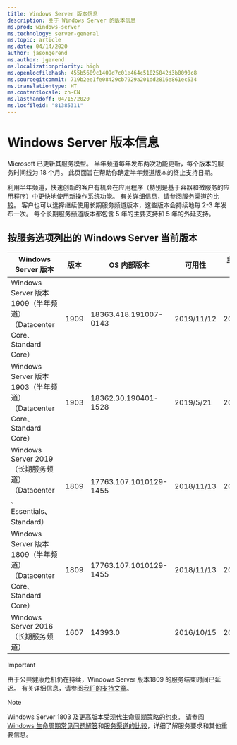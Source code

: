 ```yaml
---
title: Windows Server 版本信息
description: 关于 Windows Server 的版本信息
ms.prod: windows-server
ms.technology: server-general
ms.topic: article
ms.date: 04/14/2020
author: jasongerend
ms.author: jgerend
ms.localizationpriority: high
ms.openlocfilehash: 455b5609c1409d7c01e464c51025042d3b0090c8
ms.sourcegitcommit: 719b2ee1fe08429cb7929a201dd2816e861ec534
ms.translationtype: HT
ms.contentlocale: zh-CN
ms.lasthandoff: 04/15/2020
ms.locfileid: "81385311"
---
```

# <a name="windows-server-release-information"></a>Windows Server 版本信息

Microsoft 已更新其服务模型。 半年频道每年发布两次功能更新，每个版本的服务时间线为 18 个月。 此页面旨在帮助你确定半年频道版本的终止支持日期。

利用半年频道，快速创新的客户有机会在应用程序（特别是基于容器和微服务的应用程序）中更快地使用新操作系统功能。 有关详细信息，请参阅[服务渠道的比较](../get-started-19/servicing-channels-19.md)。 客户也可以选择继续使用长期服务频道版本，这些版本会持续地每 2-3 年发布一次。 每个长期服务频道版本都包含 5 年的主要支持和 5 年的外延支持。

## <a name="windows-server-current-versions-by-servicing-option"></a>按服务选项列出的 Windows Server 当前版本

| Windows Server 版本 | 版本 | OS 内部版本 | 可用性 | 主要支持结束日期|外延支持结束日期 |
|----------------|---------|----------|----------|---------|----------|
| Windows Server 版本 1909（半年频道）（Datacenter Core、Standard Core） | 1909  | 18363.418.191007-0143 | 2019/11/12 | 2021/05/11 | 查看说明 |
| Windows Server 版本 1903（半年频道）（Datacenter Core、Standard Core） | 1903  | 18362.30.190401-1528 | 2019/5/21 | 2020/12/08 | 查看说明 |
|Windows Server 2019（长期服务频道）（Datacenter、Essentials、Standard）|1809|17763.107.1010129-1455|2018/11/13|2024/01/09|2029/01/09|
|Windows Server 版本 1809（半年频道）（Datacenter Core、Standard Core）|1809|17763.107.1010129-1455|2018/11/13|2020/11/10|查看说明|
| Windows Server 2016（长期服务频道）| 1607 | 14393.0 | 2016/10/15 |2022/01/11| 2027/01/11|

> [!IMPORTANT]
> 由于公共健康危机仍在持续，Windows Server 版本1809 的服务结束时间已延迟。 有关详细信息，请参阅[我们的支持文章](https://support.microsoft.com/help/4557164)。

>[!NOTE]
> Windows Server 1803 及更高版本受[现代生命周期策略](https://support.microsoft.com/help/30881)的约束。 请参阅 [Windows 生命周期常见问题解答](https://support.microsoft.com/help/18581/lifecycle-faq-windows-products)和[服务渠道的比较](../get-started-19/servicing-channels-19.md)，详细了解服务要求和其他重要信息。